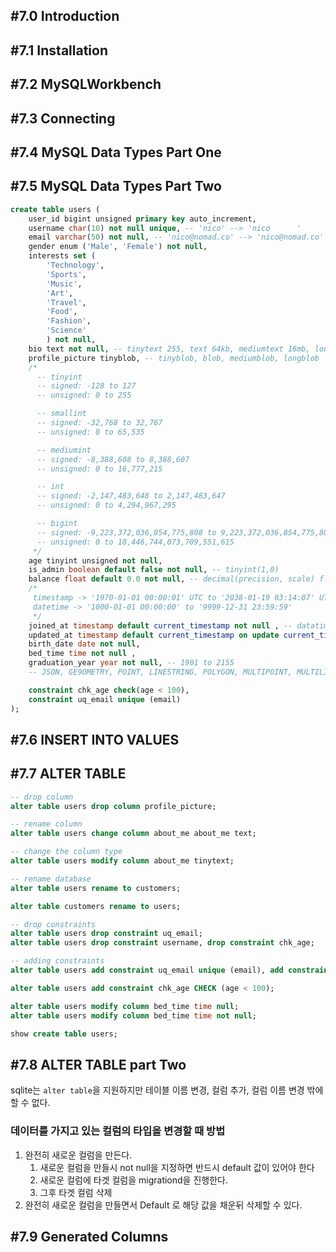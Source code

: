 ## #7.0 Introduction 

## #7.1 Installation

## #7.2 MySQLWorkbench

## #7.3 Connecting

## #7.4 MySQL Data Types Part One

## #7.5 MySQL Data Types Part Two

```sql
create table users (
    user_id bigint unsigned primary key auto_increment,
    username char(10) not null unique, -- 'nico' --> 'nico      '
    email varchar(50) not null, -- 'nico@nomad.co' --> 'nico@nomad.co'
    gender enum ('Male', 'Female') not null,
    interests set (
        'Technology',
        'Sports',
        'Music',
        'Art',
        'Travel',
        'Food',
        'Fashion',
        'Science'
        ) not null,
    bio text not null, -- tinytext 255, text 64kb, mediumtext 16mb, longtext 4gb
    profile_picture tinyblob, -- tinyblob, blob, mediumblob, longblob
    /*
      -- tinyint
      -- signed: -128 to 127
      -- unsigned: 0 to 255

      -- smallint
      -- signed: -32,768 to 32,767
      -- unsigned: 0 to 65,535

      -- mediumint
      -- signed: -8,388,608 to 8,388,607
      -- unsigned: 0 to 16,777,215

      -- int
      -- signed: -2,147,483,648 to 2,147,483,647
      -- unsigned: 0 to 4,294,967,295

      -- bigint
      -- signed: -9,223,372,036,854,775,808 to 9,223,372,036,854,775,807
      -- unsigned: 0 to 18,446,744,073,709,551,615
     */
    age tinyint unsigned not null,
    is_admin boolean default false not null, -- tinyint(1,0)
    balance float default 0.0 not null, -- decimal(precision, scale) float 1.40
    /*
     timestamp -> '1970-01-01 00:00:01' UTC to '2038-01-19 03:14:07' UTC
     datetime -> '1000-01-01 00:00:00' to '9999-12-31 23:59:59'
     */
    joined_at timestamp default current_timestamp not null , -- datatime yyyy-mm-dd hh:mm:ss
    updated_at timestamp default current_timestamp on update current_timestamp not null,
    birth_date date not null,
    bed_time time not null ,
    graduation_year year not null, -- 1901 to 2155
    -- JSON, GE9OMETRY, POINT, LINESTRING, POLYGON, MULTIPOINT, MULTILINESTRING, EMULTIPOLYGON & GEOMETRYCOLLECTION

    constraint chk_age check(age < 100),
    constraint uq_email unique (email)
);
```

## #7.6 INSERT INTO VALUES

## #7.7 ALTER TABLE
```sql
-- drop column
alter table users drop column profile_picture;

-- rename column
alter table users change column about_me about_me text;

-- change the column type
alter table users modify column about_me tinytext;

-- rename database
alter table users rename to customers;

alter table customers rename to users;

-- drop constraints
alter table users drop constraint uq_email;
alter table users drop constraint username, drop constraint chk_age;

-- adding constraints
alter table users add constraint uq_email unique (email), add constraint uq_username unique (username);

alter table users add constraint chk_age CHECK (age < 100);

alter table users modify column bed_time time null;
alter table users modify column bed_time time not null;

show create table users;
```

## #7.8 ALTER TABLE part Two

sqlite는 `alter table`을 지원하지만 테이블 이름 변경, 컬럼 추가, 컬럼 이름 변경 밖에 할 수 없다.

### 데이터를 가지고 있는 컬럼의 타입을 변경할 때 방법
1. 완전히 새로운 컬럼을 만든다.
	1. 새로운 컬럼을 만들시 not null을 지정하면 반드시 default 값이 있어야 한다
	2. 새로운 컬럼에 타겟 컬럼을 migrationd을 진행한다.
	3. 그후 타겟 컬럼 삭제
2. 완전히 새로운 컬럼을 만들면서 Default 로 해당 값을 채운뒤 삭제할 수 있다.

## #7.9 Generated Columns